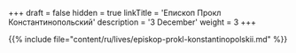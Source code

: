 +++
draft = false
hidden = true
linkTitle = 'Епископ Прокл Константинопольский'
description = '3 December'
weight = 3
+++

{{% include file="content/ru/lives/episkop-prokl-konstantinopolskii.md" %}}
